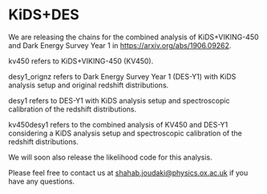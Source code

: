 # KiDS+DES

We are releasing the chains for the combined analysis of KiDS+VIKING-450 and Dark Energy Survey Year 1 in https://arxiv.org/abs/1906.09262.

kv450 refers to KiDS+VIKING-450 (KV450).

desy1_orignz refers to Dark Energy Survey Year 1 (DES-Y1) with KiDS analysis setup and original redshift distributions.

desy1 refers to DES-Y1 with KiDS analysis setup and spectroscopic calibration of the redshift distributions.

kv450desy1 refers to the combined analysis of KV450 and DES-Y1 considering a KiDS analysis setup and spectroscopic calibration of the redshift distributions.

We will soon also release the likelihood code for this analysis.

Please feel free to contact us at shahab.joudaki@physics.ox.ac.uk if you have any questions.
